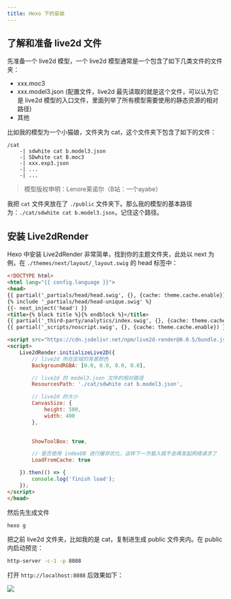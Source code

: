 ```yaml
---
title: Hexo 下的安装
---
```


## 了解和准备 live2d 文件

先准备一个 live2d 模型，一个 live2d 模型通常是一个包含了如下几类文件的文件夹：

- xxx.moc3
- xxx.model3.json (配置文件，live2d 最先读取的就是这个文件，可以认为它是 live2d 模型的入口文件，里面列举了所有模型需要使用的静态资源的相对路径)
- 其他

比如我的模型为一个小猫娘，文件夹为 cat，这个文件夹下包含了如下的文件：
```
/cat
    -| sdwhite cat b.model3.json
    -| SDwhite cat B.moc3
    -| xxx.exp3.json
    -| ...
    -| ...
```

> 模型版权申明：Lenore莱诺尔（B站：一个ayabe）

我把 `cat` 文件夹放在了 `./public` 文件夹下。那么我的模型的基本路径为：`./cat/sdwhite cat b.model3.json`，记住这个路径。

## 安装 Live2dRender

Hexo 中安装 Live2dRender 非常简单，找到你的主题文件夹，此处以 next 为例，在 `./themes/next/layout/_layout.swig` 的 head 标签中：

```html
<!DOCTYPE html>
<html lang="{{ config.language }}">
<head>
{{ partial('_partials/head/head.swig', {}, {cache: theme.cache.enable}) }}
{% include '_partials/head/head-unique.swig' %}
{{- next_inject('head') }}
<title>{% block title %}{% endblock %}</title>
{{ partial('_third-party/analytics/index.swig', {}, {cache: theme.cache.enable}) }}
{{ partial('_scripts/noscript.swig', {}, {cache: theme.cache.enable}) }}

<script src="https://cdn.jsdelivr.net/npm/live2d-render@0.0.5/bundle.js"></script>
<script>
    Live2dRender.initializeLive2D({
        // live2d 所在区域的背景颜色
        BackgroundRGBA: [0.0, 0.0, 0.0, 0.0],

        // live2d 的 model3.json 文件的相对路径
        ResourcesPath: './cat/sdwhite cat b.model3.json',

        // live2d 的大小
        CanvasSize: {
            height: 500,
            width: 400
        },

        
        ShowToolBox: true,

        // 是否使用 indexDB 进行缓存优化，这样下一次载入就不会再发起网络请求了
        LoadFromCache: true

    }).then(() => {
        console.log('finish load');
    });
</script>
</head>
```

然后先生成文件

```bash
hexo g
```

把之前 live2d 文件夹，比如我的是 cat，复制进生成 public 文件夹内。在 public 内启动预览：

```bash
http-server -c-1 -p 8088
```

打开 `http://localhost:8088` 后效果如下：


![](https://picx.zhimg.com/80/v2-cec4e124d57ee35d358ffe659c368059_1440w.png)